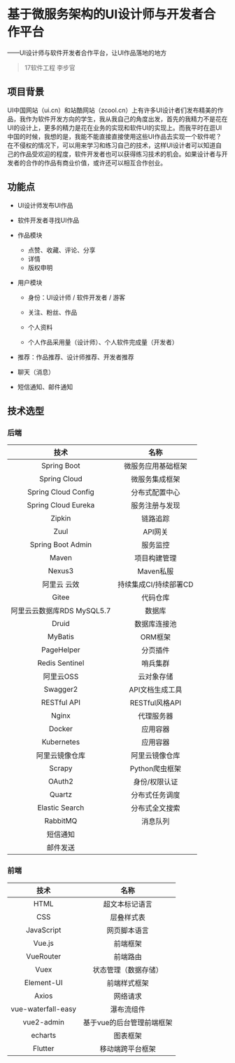 # 基于微服务架构的UI设计师与开发者合作平台

——UI设计师与软件开发者合作平台，让UI作品落地的地方

> 17软件工程 李步官



## 项目背景

UI中国网站（ui.cn）和站酷网站（zcool.cn）上有许多UI设计者们发布精美的作品，我作为软件开发方向的学生，我从我自己的角度出发，首先的我精力不是花在UI的设计上，更多的精力是花在业务的实现和软件UI的实现上。而我平时在逛UI中国的时候，我想的是，我能不能直接直接使用这些UI作品去实现一个软件呢？在不侵权的情况下，可以用来学习和练习自己的技术，这样UI设计者可以知道自己的作品受欢迎的程度，软件开发者也可以获得练习技术的机会。如果设计者与开发者的合作的作品有商业价值，或许还可以相互合作创业。



## 功能点

- UI设计师发布UI作品
- 软件开发者寻找UI作品
- 作品模块
    - 点赞、收藏、评论、分享
    - 详情
    - 版权申明

- 用户模块

    - 身份：UI设计师 / 软件开发者 / 游客

    - 关注、粉丝、作品
    - 个人资料
    - 个人作品采用量（设计师）、个人软件完成量（开发者）

- 推荐：作品推荐、设计师推荐、开发者推荐

- 聊天（消息）

- 短信通知、邮件通知

    



## 技术选型

### 后端

|            技术            |         名称          |
| :------------------------: | :-------------------: |
|        Spring Boot         |  微服务应用基础框架   |
|        Spring Cloud        |    微服务集成框架     |
|    Spring Cloud Config     |    分布式配置中心     |
|    Spring Cloud Eureka     |    服务注册与发现     |
|           Zipkin           |       链路追踪        |
|            Zuul            |        API网关        |
|     Spring Boot Admin      |       服务监控        |
|           Maven            |     项目构建管理      |
|           Nexus3           |       Maven私服       |
|        阿里云 云效         | 持续集成CI/持续部署CD |
|           Gitee            |       代码仓库        |
| 阿里云云数据库RDS MySQL5.7 |        数据库         |
|           Druid            |     数据库连接池      |
|          MyBatis           |        ORM框架        |
|         PageHelper         |       分页插件        |
|       Redis Sentinel       |       哨兵集群        |
|         阿里云OSS          |      云对象存储       |
|          Swagger2          |    API文档生成工具    |
|        RESTful API         |    RESTful风格API     |
|           Nginx            |      代理服务器       |
|           Docker           |       应用容器        |
|         Kubernetes         |       应用容器        |
|       阿里云镜像仓库       |    阿里云镜像仓库     |
|           Scrapy           |    Python爬虫框架     |
|           OAuth2           |     身份/权限认证     |
|           Quartz           |    分布式任务调度     |
|       Elastic Search       |    分布式全文搜索     |
|          RabbitMQ          |       消息队列        |
|          短信通知          |                       |
|          邮件发送          |                       |

### 前端

|        技术        |           名称            |
| :----------------: | :-----------------------: |
|        HTML        |      超文本标记语言       |
|        CSS         |        层叠样式表         |
|     JavaScript     |       网页脚本语言        |
|       Vue.js       |         前端框架          |
|     VueRouter      |         前端路由          |
|        Vuex        |   状态管理（数据存储）    |
|     Element-UI     |       前端样式框架        |
|       Axios        |         网络请求          |
| vue-waterfall-easy |        瀑布流组件         |
|     vue2-admin     | 基于vue的后台管理前端框架 |
|      echarts       |         图表框架          |
|      Flutter       |     移动端跨平台框架      |